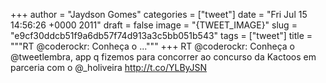 
+++
author = "Jaydson Gomes"
categories = ["tweet"]
date = "Fri Jul 15 14:56:26 +0000 2011"
draft = false
image = "{TWEET_IMAGE}"
slug = "e9cf30ddcb51f9a6db57f74d913a3c5bb051b543"
tags = ["tweet"]
title = """RT @coderockr: Conheça o ..."""
+++
RT @coderockr: Conheça o @tweetlembra, app q fizemos para concorrer ao concurso da Kactoos em parceria com o @_holiveira http://t.co/YLByJSN
